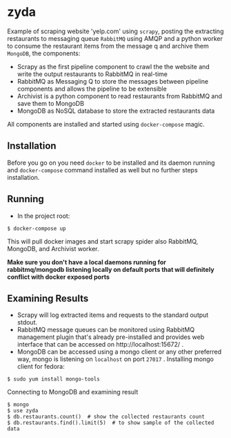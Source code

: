 zyda
=============
Example of scraping website 'yelp.com' using `scrapy`, posting the extracting restaurants to messaging queue `RabbitMQ` using AMQP and a python worker to consume the restaurant items from the message q and archive them `MongoDB`, the components:
* Scrapy as the first pipeline component to crawl the the website and write the output restaurants to RabbitMQ in real-time
* RabbitMQ as Messaging Q to store the messages between pipeline components and allows the pipeline to be extensible
* Archivist is a python component to read restaurants from RabbitMQ and save them to MongoDB
* MongoDB as NoSQL database to store the extracted restaurants data

All components are installed and started using `docker-compose` magic.

## Installation
Before you go on you need `docker` to be installed and its daemon running and `docker-compose` command installed as well but no further steps installation.

## Running
- In the project root:
```
$ docker-compose up
```
This will pull docker images and start scrapy spider also RabbitMQ, MongoDB, and Archivist worker.


**Make sure you don't have a local daemons running for rabbitmq/mongodb listening locally on default ports that will definitely conflict with docker exposed ports**

## Examining Results
- Scrapy will log extracted items and requests to the standard output stdout.
- RabbitMQ message queues can be monitored using RabbitMQ management plugin that's already pre-installed and provides web interface that can be accessed on http://localhost:15672/ .
- MongoDB can be accessed using a mongo client or any other preferred way, mongo is listening on `localhost` on port `27017` .
Installing mongo client for fedora:
```
$ sudo yum install mongo-tools
```
Connecting to MongoDB and examining result
```
$ mongo
$ use zyda
$ db.restaurants.count()  # show the collected restaurants count
$ db.restaurants.find().limit(5)  # to show sample of the collected data
```
